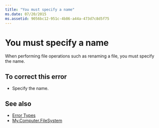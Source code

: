 ```yaml
---
title: "You must specify a name"
ms.date: 07/20/2015
ms.assetid: 9056bc12-951c-4b86-a44a-473d7c8d5f75
---
```

# You must specify a name

When performing file operations such as renaming a file, you must specify the name.  
  
## To correct this error  
  
- Specify the name.  
  
## See also

- [Error Types](../programming-guide/language-features/error-types.md)
- [My.Computer.FileSystem](xref:Microsoft.VisualBasic.FileIO.FileSystem)

